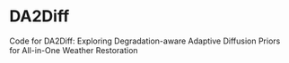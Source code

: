 # DA2Diff
Code for DA2Diff: Exploring Degradation-aware Adaptive Diffusion Priors for All-in-One Weather Restoration
